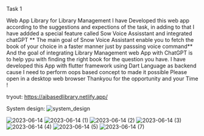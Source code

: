 Task 1

Web App Library for Library Management 
  I have Developed this web app according to the suggestions and expections of the task, in adding to that I have addded a special feature called Sow Voice
Assisstant and integrated chatGPT
 ** The main goal of Snow Voice Assistant enable you to fetch the book of your choice in a faster manner just by passsing voice command**
  And the goal of integrating Library Management web App with ChatGPT is to help ypu with finding the right book for the question you have.
  I have developed this App with flutter framework using Dart Language as backend cause I need to perform oops based concept to made it possible
  Please open in a desktop web browser
  Thankyou for the opportunity and your Time ! 
  
  tryout: https://aibasedlibrary.netlify.app/
  
System design:
![system_design](https://github.com/TrueAlphakavi/Devrev_webapp/assets/91963588/eff141de-d958-4ecd-9f3b-9cbb9a0aa927)

![2023-06-14](https://github.com/TrueAlphakavi/Devrev_webapp/assets/91963588/d8d68b0f-4e2a-4b1f-8098-aae9d041f543)
![2023-06-14 (1)](https://github.com/TrueAlphakavi/Devrev_webapp/assets/91963588/ad611731-3300-4e60-a40b-7d3a1c16af51)
![2023-06-14 (2)](https://github.com/TrueAlphakavi/Devrev_webapp/assets/91963588/e307a20f-ef5b-42e3-a126-394ab67c2ab9)
![2023-06-14 (3)](https://github.com/TrueAlphakavi/Devrev_webapp/assets/91963588/804dfb71-f696-4a71-8afb-cb334289898e)
![2023-06-14 (4)](https://github.com/TrueAlphakavi/Devrev_webapp/assets/91963588/9613e308-f33a-4196-8b6a-ff17b4661041)
![2023-06-14 (5)](https://github.com/TrueAlphakavi/Devrev_webapp/assets/91963588/069e69c0-9a18-4533-b592-906bf821ba7c)
![2023-06-14 (7)](https://github.com/TrueAlphakavi/Devrev_webapp/assets/91963588/e2dc9a8e-9fa6-4d97-9087-6bf6d743ced2)
